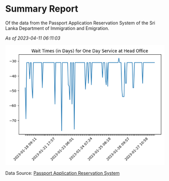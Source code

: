 # Summary Report

Of the data from the Passport Application Reservation System of the Sri Lanka Department of Immigration and Emigration.

*As of 2023-04-11 06:11:03*

![Wait Time Chart](summary.wait_time_chart.png)

Data Source: [Passport Application Reservation System](https://eservices.immigration.gov.lk:8443/appointment/pages/reservationApplication.xhtml)